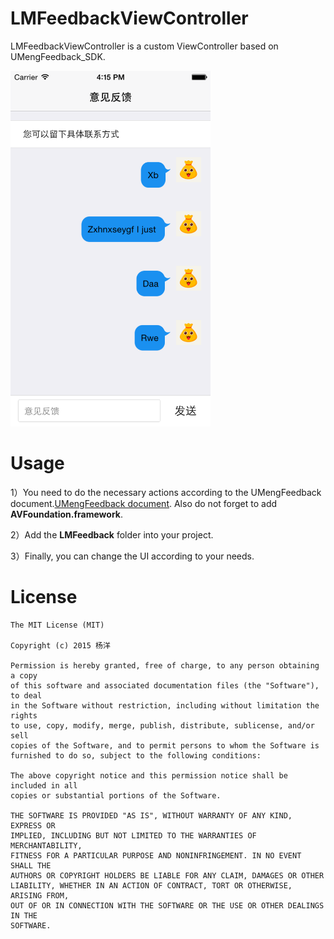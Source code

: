 # LMFeedbackViewController
LMFeedbackViewController is a custom ViewController based on UMengFeedback_SDK.

<img src="https://raw.githubusercontent.com/yyny1789/LMFeedbackViewController/master/LMFeedbackViewController.png" width=320 />

# Usage

1）You need to do the necessary actions according to the UMengFeedback document.[UMengFeedback document](http://dev.umeng.com/feedback/ios/integration). Also do not forget to add **AVFoundation.framework**.

2）Add the **LMFeedback** folder into your project.

3）Finally, you can change the UI according to your needs.

# License
```
The MIT License (MIT)

Copyright (c) 2015 杨洋

Permission is hereby granted, free of charge, to any person obtaining a copy
of this software and associated documentation files (the "Software"), to deal
in the Software without restriction, including without limitation the rights
to use, copy, modify, merge, publish, distribute, sublicense, and/or sell
copies of the Software, and to permit persons to whom the Software is
furnished to do so, subject to the following conditions:

The above copyright notice and this permission notice shall be included in all
copies or substantial portions of the Software.

THE SOFTWARE IS PROVIDED "AS IS", WITHOUT WARRANTY OF ANY KIND, EXPRESS OR
IMPLIED, INCLUDING BUT NOT LIMITED TO THE WARRANTIES OF MERCHANTABILITY,
FITNESS FOR A PARTICULAR PURPOSE AND NONINFRINGEMENT. IN NO EVENT SHALL THE
AUTHORS OR COPYRIGHT HOLDERS BE LIABLE FOR ANY CLAIM, DAMAGES OR OTHER
LIABILITY, WHETHER IN AN ACTION OF CONTRACT, TORT OR OTHERWISE, ARISING FROM,
OUT OF OR IN CONNECTION WITH THE SOFTWARE OR THE USE OR OTHER DEALINGS IN THE
SOFTWARE.
```
